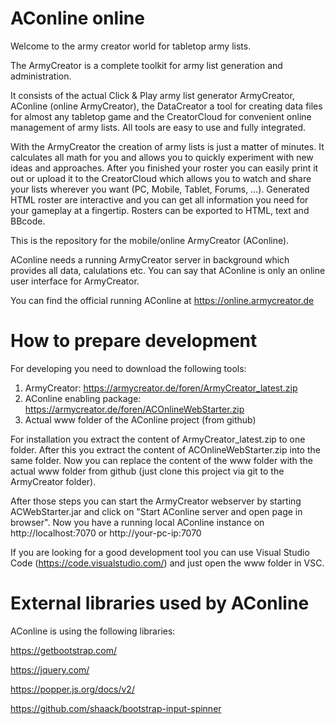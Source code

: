 # AConline online


Welcome to the army creator world for tabletop army lists. 

The ArmyCreator is a complete toolkit for army list generation and administration. 

It consists of the actual Click & Play army list generator ArmyCreator, AConline (online ArmyCreator), the DataCreator a tool for creating data files for almost any tabletop game and the CreatorCloud for convenient online management of army lists. 
All tools are easy to use and fully integrated. 

With the ArmyCreator the creation of army lists is just a matter of minutes. It calculates all math for you and allows you to quickly experiment with new ideas and approaches. 
After you finished your roster you can easily print it out or upload it to the CreatorCloud which allows you to watch and share your lists wherever you want (PC, Mobile, Tablet, Forums, …). 
Generated HTML roster are interactive and you can get all information you need for your gameplay at a fingertip. Rosters can be exported to HTML, text and BBcode.

This is the repository for the mobile/online ArmyCreator (AConline).

AConline needs a running ArmyCreator server in background which provides all data, calulations etc.
You can say that AConline is only an online user interface for ArmyCreator.

You can find the official running AConline at https://online.armycreator.de


# How to prepare development
For developing you need to download the following tools:

1. ArmyCreator: https://armycreator.de/foren/ArmyCreator_latest.zip
2. AConline enabling package: https://armycreator.de/foren/ACOnlineWebStarter.zip
3. Actual www folder of the AConline project (from github)

For installation you extract the content of ArmyCreator_latest.zip to one folder. After this you extract the content of ACOnlineWebStarter.zip into the same folder. Now you can replace the content of the www folder with the actual www folder from github (just clone this project via git to the ArmyCreator folder).

After those steps you can start the ArmyCreator webserver by starting ACWebStarter.jar and click on "Start AConline server and open page in browser". Now you have a running local AConline instance on http://localhost:7070 or http://your-pc-ip:7070


If you are looking for a good development tool you can use Visual Studio Code (https://code.visualstudio.com/) and just open the www folder in VSC.


# External libraries used by AConline
AConline is using the following libraries:

https://getbootstrap.com/

https://jquery.com/

https://popper.js.org/docs/v2/

https://github.com/shaack/bootstrap-input-spinner
